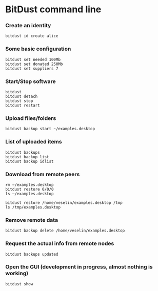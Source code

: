 # BitDust command line 

### Create an identity

    bitdust id create alice


### Some basic configuration

    bitdust set needed 100Mb
    bitdust set donated 250Mb
    bitdust set suppliers 7


### Start/Stop software

    bitdust
    bitdust detach
    bitdust stop
    bitdust restart


### Upload files/folders

    bitdust backup start ~/examples.desktop


### List of uploaded items

    bitdust backups
    bitdust backup list
    bitdust backup idlist


### Download from remote peers

    rm ~/examples.desktop
    bitdust restore 0/0/0
    ls ~/examples.desktop

    bitdust restore /home/veselin/examples.desktop /tmp
    ls /tmp/examples.desktop


### Remove remote data
    
    bitdust backup delete /home/veselin/examples.desktop


### Request the actual info from remote nodes 
 
    bitdust backups updated


### Open the GUI (development in progress, almost nothing is working)

    bitdust show


